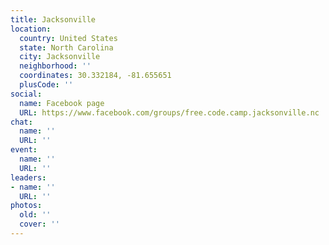 ```yaml
---
title: Jacksonville
location:
  country: United States
  state: North Carolina
  city: Jacksonville
  neighborhood: ''
  coordinates: 30.332184, -81.655651
  plusCode: ''
social:
  name: Facebook page
  URL: https://www.facebook.com/groups/free.code.camp.jacksonville.nc
chat:
  name: ''
  URL: ''
event:
  name: ''
  URL: ''
leaders:
- name: ''
  URL: ''
photos:
  old: ''
  cover: ''
---
```

